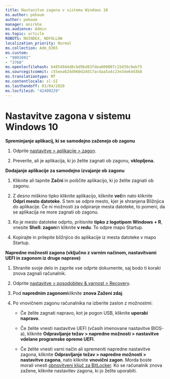 ```yaml
---
title: Nastavitve zagona v sistemu Windows 10
ms.author: pebaum
author: pebaum
manager: mnirkhe
ms.audience: Admin
ms.topic: article
ROBOTS: NOINDEX, NOFOLLOW
localization_priority: Normal
ms.collection: Adm_O365
ms.custom:
- "9001691"
- "3768"
ms.openlocfilehash: b4854944d8cbd9bd83fdea609007c15d39c8eb75
ms.sourcegitcommit: c55eea624d960d2dd17ac4aa5a4c23e34e6443b8
ms.translationtype: MT
ms.contentlocale: sl-SI
ms.lasthandoff: 03/04/2020
ms.locfileid: "42409229"
---
```

# <a name="startup-settings-in-windows-10"></a>Nastavitve zagona v sistemu Windows 10

**Spreminjanje aplikacij, ki se samodejno zaženejo ob zagonu**

1. Odprite [nastavitve > aplikacije > zagon](ms-settings:startupapps?activationSource=GetHelp).

2. Preverite, ali je aplikacija, ki jo želite zagnati ob zagonu, **vklopljena.**

**Dodajanje aplikacije za samodejno izvajanje ob zagonu**

1. Kliknite ali tapnite **Začni** in poiščite aplikacijo, ki jo želite zagnati ob zagonu.

2. Z desno miškino tipko kliknite aplikacijo, kliknite **več**in nato kliknite **Odpri mesto datoteke**. S tem se odpre mesto, kjer je shranjena Bližnjica do aplikacije. Če ni možnosti za odpiranje mesta datoteke, to pomeni, da se aplikacija ne more zagnati ob zagonu.

3. Ko je mesto datoteke odprto, pritisnite **tipko z logotipom Windows + R**, vnesite **Shell: zagon**in kliknite **v redu**. To odpre mapo Startup.

4. Kopirajte in prilepite bližnjico do aplikacije iz mesta datoteke v mapo Startup.

**Napredne možnosti zagona (vključno z varnim načinom, nastavitvami UEFI in zagonom iz druge naprave)**

1. Shranite svoje delo in zaprite vse odprte dokumente, saj bodo ti koraki znova zagnali računalnik.

2. Odprite [nastavitve > posodobitev & varnost > Recovery](ms-settings:recovery?activationSource=GetHelp).

3. Pod **naprednim zagonom**kliknite **znova Zaženi zdaj**. 

4. Po vnovičnem zagonu računalnika na izberite zaslon z možnostmi:

    - Če želite zagnati napravo, kot je pogon USB, kliknite **uporabi napravo**.

    - Če želite vnesti nastavitve UEFI (včasih imenovane nastavitve BIOS-a), kliknite **Odpravljanje težav > napredne možnosti > nastavitve vdelane programske opreme UEFI**. 

    - Če želite vnesti varni način ali spremeniti napredne nastavitve zagona, kliknite **Odpravljanje težav > napredne možnosti > nastavitve zagona**, nato kliknite **vnovični zagon**. Morda boste morali vnesti [obnovitveni ključ za BitLocker](https://support.microsoft.com/help/4026181/windows-10-find-my-bitlocker-recovery-key). Ko se računalnik znova zažene, kliknite nastavitev zagona, ki jo želite uporabiti.